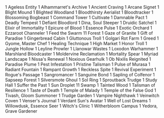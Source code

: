 1 Ageless Entity
1 Alhammarret's Archive
1 Ancient Craving
1 Arcane Signet
1 Blight Mound
1 Blighted Woodland
1 Bloodthirsty Aerialist
1 Bloodtracker
1 Blossoming Bogbeast
1 Command Tower
1 Cultivate
1 Damnable Pact
1 Deadly Tempest
1 Defiant Bloodlord
1 Dina, Soul Steeper
1 Druidic Satchel
1 Elixir of Immortality
1 Epicure of Blood
1 Essence Pulse
1 Exotic Orchard
1 Ezzaroot Channeler
1 Feed the Swarm
11 Forest
1 Gaze of Granite
1 Gift of Paradise
1 Gingerbread Cabin
1 Gluttonous Troll
1 Golgari Rot Farm
1 Greed
1 Gyome, Master Chef
1 Healing Technique
1 High Market
1 Honor Troll
1 Jungle Hollow
1 Leyline Prowler
1 Llanowar Wastes
1 Loxodon Warhammer
1 Marshland Bloodcaster
1 Moldervine Reclamation
1 Mortality Spear
1 Myriad Landscape
1 Nissa's Renewal
1 Noxious Gearhulk
1 Ob Nixilis Reignited
1 Paradise Plume
1 Pest Infestation
1 Pristine Talisman
1 Pulse of Murasa
1 Radiant Fountain
1 Rampant Growth
1 Reckless Spite
1 Revival Experiment
1 Rogue's Passage
1 Sangromancer
1 Sanguine Bond
1 Sapling of Colfenor
1 Sapseep Forest
1 Silversmote Ghoul
1 Sol Ring
1 Sproutback Trudge
1 Study Hall
1 Suffer the Past
1 Sun Droplet
11 Swamp
1 Tainted Wood
1 Talisman of Resilience
1 Taste of Death
1 Temple of Malady
1 Temple of the False God
1 Tivash, Gloom Summoner
1 Trudge Garden
1 Vampire Nighthawk
1 Veinwitch Coven
1 Venser's Journal
1 Verdant Sun's Avatar
1 Well of Lost Dreams
1 Willowdusk, Essence Seer
1 Witch's Clinic
1 Witherbloom Campus
1 Yedora, Grave Gardener